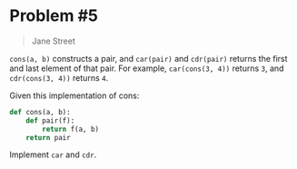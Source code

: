 # Problem #5

> Jane Street

```cons(a, b)``` constructs a pair, and ```car(pair)``` and ```cdr(pair)``` returns
the first and last element of that pair. For example, ```car(cons(3, 4))``` returns
```3```, and ```cdr(cons(3, 4))``` returns ```4```.

Given this implementation of cons:

```Python
def cons(a, b):
    def pair(f):
        return f(a, b)
    return pair
```

Implement ```car``` and ```cdr```.
